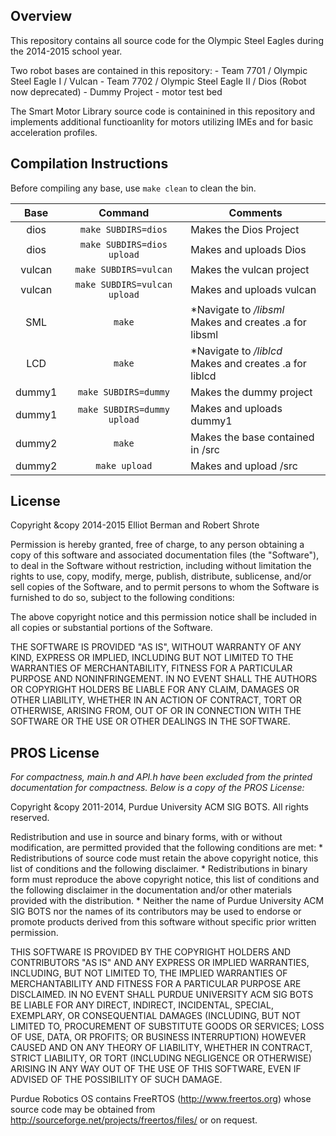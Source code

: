 ## Overview
This repository contains all source code for the Olympic Steel Eagles during the 2014-2015 school year.

Two robot bases are contained in this repository:
	- Team 7701 / Olympic Steel Eagle I / Vulcan
	- Team 7702 / Olympic Steel Eagle II / Dios (Robot now deprecated)
	- Dummy Project - motor test bed

The Smart Motor Library source code is containined in this repository and implements additional functioanlity for motors utilizing IMEs and for basic acceleration profiles.

## Compilation Instructions

Before compiling any base, use <code>make clean</code> to clean the bin.

|	Base	|					Command					|							Comments 							|
|:---------:|:-----------------------------------------:|---------------------------------------------------------------|
|   dios	|     <code>make SUBDIRS=dios</code>		| Makes the Dios Project										|
|   dios	| <code>make SUBDIRS=dios upload</code>		| Makes and uploads Dios										|
|  vulcan	| 	 <code>make SUBDIRS=vulcan</code>		| Makes the vulcan project										|
|  vulcan 	| <code>make SUBDIRS=vulcan upload</code>	| Makes and uploads vulcan										|
| 	SML		| 			<code>make</code>				| *Navigate to */libsml* <br /> Makes and creates .a for libsml	|
|	LCD		|		    <code>make</code>				| *Navigate to */liblcd* <br /> Makes and creates .a for liblcd	|
|  dummy1	|	<code>make SUBDIRS=dummy</code>			| Makes the dummy project										|
|  dummy1	| <code>make SUBDIRS=dummy upload </code>	| Makes and uploads dummy1										|
|  dummy2	| 			<code>make</code>				| Makes the base contained in /src								|
|  dummy2	| 		<code>make upload</code>			| Makes and upload /src											|

## License
Copyright &copy 2014-2015 Elliot Berman and Robert Shrote

Permission is hereby granted, free of charge, to any person obtaining a copy
of this software and associated documentation files (the "Software"), to deal
in the Software without restriction, including without limitation the rights
to use, copy, modify, merge, publish, distribute, sublicense, and/or sell
copies of the Software, and to permit persons to whom the Software is
furnished to do so, subject to the following conditions:

The above copyright notice and this permission notice shall be included in all
copies or substantial portions of the Software.

THE SOFTWARE IS PROVIDED "AS IS", WITHOUT WARRANTY OF ANY KIND, EXPRESS OR
IMPLIED, INCLUDING BUT NOT LIMITED TO THE WARRANTIES OF MERCHANTABILITY,
FITNESS FOR A PARTICULAR PURPOSE AND NONINFRINGEMENT. IN NO EVENT SHALL THE
AUTHORS OR COPYRIGHT HOLDERS BE LIABLE FOR ANY CLAIM, DAMAGES OR OTHER
LIABILITY, WHETHER IN AN ACTION OF CONTRACT, TORT OR OTHERWISE, ARISING FROM,
OUT OF OR IN CONNECTION WITH THE SOFTWARE OR THE USE OR OTHER DEALINGS IN THE
SOFTWARE.

## PROS License
*For compactness, main.h and API.h have been excluded from the printed documentation for compactness.
Below is a copy of the PROS License:*

Copyright &copy 2011-2014, Purdue University ACM SIG BOTS.
All rights reserved.

Redistribution and use in source and binary forms, with or without
modification, are permitted provided that the following conditions are met:
    * Redistributions of source code must retain the above copyright
      notice, this list of conditions and the following disclaimer.
    * Redistributions in binary form must reproduce the above copyright
      notice, this list of conditions and the following disclaimer in the
      documentation and/or other materials provided with the distribution.
    * Neither the name of Purdue University ACM SIG BOTS nor the
      names of its contributors may be used to endorse or promote products
      derived from this software without specific prior written permission.

THIS SOFTWARE IS PROVIDED BY THE COPYRIGHT HOLDERS AND CONTRIBUTORS "AS IS" AND
ANY EXPRESS OR IMPLIED WARRANTIES, INCLUDING, BUT NOT LIMITED TO, THE IMPLIED
WARRANTIES OF MERCHANTABILITY AND FITNESS FOR A PARTICULAR PURPOSE ARE
DISCLAIMED. IN NO EVENT SHALL PURDUE UNIVERSITY ACM SIG BOTS BE LIABLE FOR ANY
DIRECT, INDIRECT, INCIDENTAL, SPECIAL, EXEMPLARY, OR CONSEQUENTIAL DAMAGES
(INCLUDING, BUT NOT LIMITED TO, PROCUREMENT OF SUBSTITUTE GOODS OR SERVICES;
LOSS OF USE, DATA, OR PROFITS; OR BUSINESS INTERRUPTION) HOWEVER CAUSED AND
ON ANY THEORY OF LIABILITY, WHETHER IN CONTRACT, STRICT LIABILITY, OR TORT
(INCLUDING NEGLIGENCE OR OTHERWISE) ARISING IN ANY WAY OUT OF THE USE OF THIS
SOFTWARE, EVEN IF ADVISED OF THE POSSIBILITY OF SUCH DAMAGE.

Purdue Robotics OS contains FreeRTOS (http://www.freertos.org) whose source code may be
obtained from http://sourceforge.net/projects/freertos/files/ or on request.